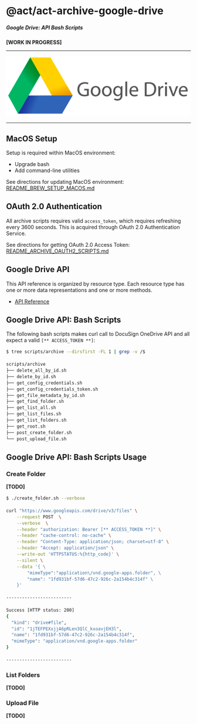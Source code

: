 # @act/act-archive-google-drive
##### Google Drive: API Bash Scripts

**[WORK IN PROGRESS]**

---

![](./doc/images/Google_Drive_logo.png)

---

## MacOS Setup

Setup is required within MacOS environment:
+ Upgrade bash
+ Add command-line utilities

See directions for updating MacOS environment:
[README_BREW_SETUP_MACOS.md](README_BREW_SETUP_MACOS.md)

## OAuth 2.0 Authentication

All archive scripts requires valid `access_token`, which requires refreshing every 3600 seconds. 
This is acquired through OAuth 2.0 Authentication Service.

See directions for getting OAuth 2.0 Access Token:
[README_ARCHIVE_OAUTH2_SCRIPTS.md](README_ARCHIVE_OAUTH2_SCRIPTS.md)

## Google Drive API

This API reference is organized by resource type. Each resource type has one or more data representations and one or more methods.

* [API Reference](https://developers.google.com/drive/api/v3/reference)

## Google Drive API: Bash Scripts
The following bash scripts makes curl call to DocuSign OneDrive API and all expect a valid `[** ACCESS_TOKEN **]`:

```bash
$ tree scripts/archive --dirsfirst -FL 1 | grep -v /$

scripts/archive
├── delete_all_by_id.sh
├── delete_by_id.sh
├── get_config_credentials.sh
├── get_config_credentials_token.sh
├── get_file_metadata_by_id.sh
├── get_find_folder.sh
├── get_list_all.sh
├── get_list_files.sh
├── get_list_folders.sh
├── get_root.sh
├── post_create_folder.sh
└── post_upload_file.sh
```

## Google Drive API: Bash Scripts Usage


### Create Folder

**[TODO]**

```bash
$ ./create_folder.sh --verbose

curl "https://www.googleapis.com/drive/v3/files" \
    --request POST  \
    --verbose  \
    --header "authorization: Bearer [** ACCESS_TOKEN **]" \
    --header "cache-control: no-cache" \
    --header "Content-Type: application/json; charset=utf-8" \
    --header "Accept: application/json" \
    --write-out 'HTTPSTATUS:%{http_code}' \
    --silent \
    --data '{ \
        "mimeType":"application\/vnd.google-apps.folder", \
        "name": "1fd931bf-57d6-47c2-926c-2a154b4c314f" \
    }'

-------------------------

Success [HTTP status: 200]
{
  "kind": "drive#file",
  "id": "1jTEFPEXxjjA6pRLen3QlC_kxoavjEH3l",
  "name": "1fd931bf-57d6-47c2-926c-2a154b4c314f",
  "mimeType": "application/vnd.google-apps.folder"
}

-------------------------
```

### List Folders

**[TODO]**

### Upload File

**[TODO]**
